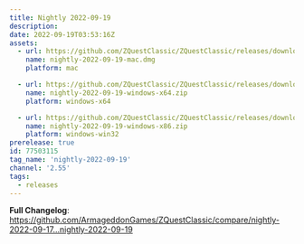 ```yaml
---
title: Nightly 2022-09-19
description: 
date: 2022-09-19T03:53:16Z
assets: 
  - url: https://github.com/ZQuestClassic/ZQuestClassic/releases/download/nightly-2022-09-19/nightly-2022-09-19-mac.dmg
    name: nightly-2022-09-19-mac.dmg
    platform: mac

  - url: https://github.com/ZQuestClassic/ZQuestClassic/releases/download/nightly-2022-09-19/nightly-2022-09-19-windows-x64.zip
    name: nightly-2022-09-19-windows-x64.zip
    platform: windows-x64

  - url: https://github.com/ZQuestClassic/ZQuestClassic/releases/download/nightly-2022-09-19/nightly-2022-09-19-windows-x86.zip
    name: nightly-2022-09-19-windows-x86.zip
    platform: windows-win32
prerelease: true
id: 77503115
tag_name: 'nightly-2022-09-19'
channel: '2.55'
tags:
  - releases
---
```


**Full Changelog**: https://github.com/ArmageddonGames/ZQuestClassic/compare/nightly-2022-09-17...nightly-2022-09-19
